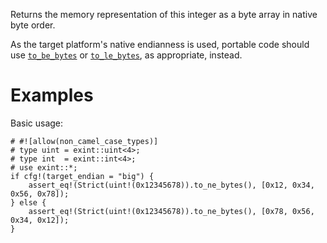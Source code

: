 Returns the memory representation of this integer as a byte array in native byte order.

As the target platform's native endianness is used, portable code should use
[`to_be_bytes`] or [`to_le_bytes`], as appropriate, instead.

[`to_be_bytes`]: Self::to_be_bytes
[`to_le_bytes`]: Self::to_le_bytes

# Examples

Basic usage:

```
# #![allow(non_camel_case_types)]
# type uint = exint::uint<4>;
# type int  = exint::int<4>;
# use exint::*;
if cfg!(target_endian = "big") {
    assert_eq!(Strict(uint!(0x12345678)).to_ne_bytes(), [0x12, 0x34, 0x56, 0x78]);
} else {
    assert_eq!(Strict(uint!(0x12345678)).to_ne_bytes(), [0x78, 0x56, 0x34, 0x12]);
}
```
